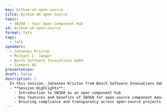 ```yaml
---
key: bitkom-ak-open-source
title: Bitkom AK Open Source
topic: 
  - SW360 – Your Open Component Hub
id: bitkom-ak-open-source
format: talk
tags:
  - talk
speakers:
  - Johannes Kristan
  - Michael C. Jaeger
  - Bosch Software Innovations GmbH
  - Siemens AG
presentation: 
draft: false
description: |
  In this session, Johannes Kristan from Bosch Software Innovations GmbH and Michael C. Jaeger from Siemens AG present SW360 as an open component hub for managing open-source software components. The talk highlights SW360's capabilities in tracking, managing, and ensuring compliance for open-source components across various projects.
  - **Session Highlights**:
    - Introduction to SW360 as an open component hub
    - Key features and benefits of SW360 for open-source component management
    - Ensuring compliance and transparency across open-source projects
---
```


